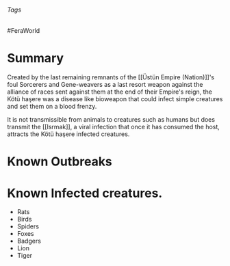 ###### Tags

#FeraWorld

# Summary

Created by the last remaining remnants of the [[Üstün Empire (Nation)]]'s foul Sorcerers and Gene-weavers as a last resort weapon against the alliance of races sent against them at the end of their Empire's reign, the Kötü haşere was a disease like bioweapon that could infect simple creatures and set them on a blood frenzy.

It is not transmissible from animals to creatures such as humans but does transmit the [[Isrmak]], a viral infection that once it has consumed the host, attracts the Kötü haşere infected creatures.

# Known Outbreaks


# Known Infected creatures.
- Rats
- Birds
- Spiders
- Foxes
- Badgers
- Lion
- Tiger